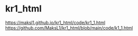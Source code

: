 # kr1_html
https://maksl1.github.io/kr1_html/code/kr1_1.html
https://github.com/MaksL1/kr1_html/blob/main/code/k1_1.html
